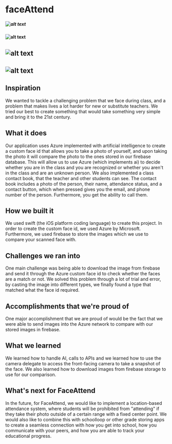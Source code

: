 # faceAttend
##### ![alt text](https://challengepost-s3-challengepost.netdna-ssl.com/photos/production/software_photos/000/799/034/datas/original.jpeg)
####  ![alt text](https://challengepost-s3-challengepost.netdna-ssl.com/photos/production/software_photos/000/799/074/datas/original.jpeg)
## ![alt text](https://challengepost-s3-challengepost.netdna-ssl.com/photos/production/software_photos/000/799/049/datas/original.jpeg)
## ![alt text](https://challengepost-s3-challengepost.netdna-ssl.com/photos/production/software_photos/000/799/063/datas/original.jpeg)

## Inspiration
We wanted to tackle a challenging problem that we face during class, and a problem that makes lives a lot harder for new or substitute teachers. We tried our best to create something that would take something very simple and bring it to the 21st century.

## What it does
Our application uses Azure implemented with artificial intelligence to create a custom face id that allows you to take a photo of yourself, and upon taking the photo it will compare the photo to the ones stored in our firebase database. This will allow us to use Azure (which implements ai) to decide whether you are in the class and you are recognized or whether you aren't in the class and are an unknown person. We also implemented a class contact book, that the teacher and other students can see. The contact book includes a photo of the person, their name, attendance status, and a contact button, which when pressed gives you the email, and phone number of the person. Furthermore, you get the ability to call them.

## How we built it
We used swift (the iOS platform coding language) to create this project. In order to create the custom face id, we used Azure by Microsoft. Furthermore, we used firebase to store the images which we use to compare your scanned face with.

## Challenges we ran into
One main challenge was being able to download the image from firebase and send it through the Azure custom face id to check whether the faces are a match or not. We solved this problem through a lot of trial and error, by casting the image into different types, we finally found a type that matched what the face id required.

## Accomplishments that we're proud of
One major accomplishment that we are proud of would be the fact that we were able to send images into the Azure network to compare with our stored images in firebase.

## What we learned
We learned how to handle AI, calls to APIs and we learned how to use the camera delegate to access the front-facing camera to take a snapshot of the face. We also learned how to download images from firebase storage to use for our comparison.


## What's next for FaceAttend
In the future, for FaceAttend, we would like to implement a location-based attendance system, where students will be prohibited from "attending" if they take their photo outside of a certain range with a fixed center point.
We would also like to combine this with schoolloop or other grade storing apps to create a seamless connection with how you get into school, how you communicate with your peers, and how you are able to track your educational progress.


